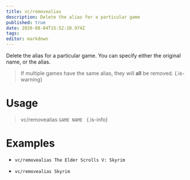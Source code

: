 ```yaml
---
title: vc/removealias
description: Delete the alias for a particular game
published: true
date: 2020-08-04T15:52:10.974Z
tags: 
editor: markdown
---
```


Delete the alias for a particular game. You can specify either the original name, or the alias.

> If multiple games have the same alias, they will **all** be removed.
{.is-warning}



# Usage

> vc/removealias `GAME NAME `
{.is-info}



# Examples

* `vc/removealias The Elder Scrolls V: Skyrim`
- `vc/removealias Skyrim`
 